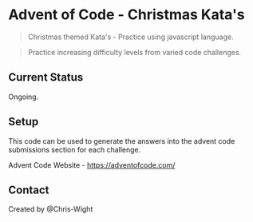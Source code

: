# Advent of Code - Christmas Kata's
> Christmas themed Kata's - Practice using javascript language.
<!-- -->
> Practice increasing difficulty levels from varied code challenges.

## Current Status
Ongoing.

## Setup
This code can be used to generate the answers into the advent code submissions section for each challenge. 
<!-- -->
Advent Code Website - https://adventofcode.com/

## Contact
Created by @Chris-Wight